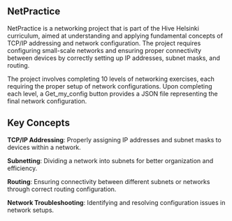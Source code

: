 ## NetPractice

NetPractice is a networking project that is part of the Hive Helsinki curriculum, aimed at understanding and applying fundamental concepts of TCP/IP addressing and network configuration. The project requires configuring small-scale networks and ensuring proper connectivity between devices by correctly setting up IP addresses, subnet masks, and routing.

The project involves completing 10 levels of networking exercises, each requiring the proper setup of network configurations. Upon completing each level, a Get_my_config button provides a JSON file representing the final network configuration.

## Key Concepts
**TCP/IP Addressing**: Properly assigning IP addresses and subnet masks to devices within a network.

**Subnetting**: Dividing a network into subnets for better organization and efficiency.

**Routing**: Ensuring connectivity between different subnets or networks through correct routing configuration.

**Network Troubleshooting**: Identifying and resolving configuration issues in network setups.
